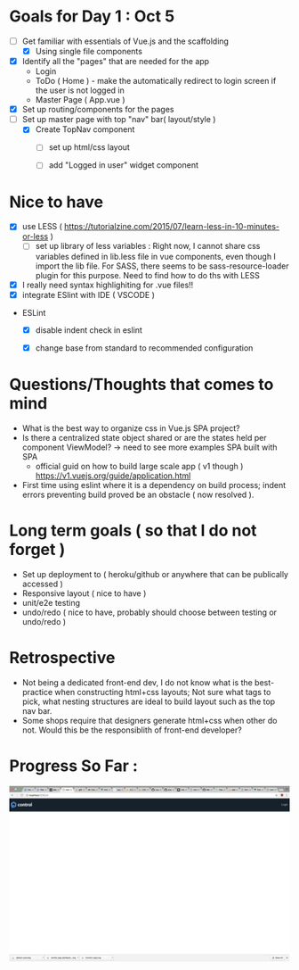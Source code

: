 
# Goals for Day 1 : Oct 5

- [ ] Get familiar with essentials of Vue.js and the scaffolding
    - [x] Using single file components
- [x] Identify all the "pages" that are needed for the app
    - Login
    - ToDo ( Home ) - make the automatically redirect to login screen if the user is not logged in
    - Master Page ( App.vue )
- [x] Set up routing/components for the pages
- [ ] Set up master page with top "nav" bar( layout/style )
    - [x] Create TopNav component
        - [ ] set up html/css layout
        - [ ] add "Logged in user" widget component

    

# Nice to have

- [x] use LESS ( https://tutorialzine.com/2015/07/learn-less-in-10-minutes-or-less )
    - [ ] set up library of less variables : Right now, I cannot share css variables defined in lib.less file in vue components, even though I import the lib file.  For SASS, there seems to be sass-resource-loader plugin for this purpose. Need to find how to do ths with LESS
- [x] I really need syntax highlighiting for .vue files!!
- [x] integrate ESlint with IDE ( VSCODE )
- ESLint
    - [x] disable indent check in eslint
    - [x] change base from standard to recommended configuration



# Questions/Thoughts that comes to mind

- What is the best way to organize css in Vue.js SPA project?
- Is there a centralized state object shared or are the states held per component ViewModel?  -> need to see more examples SPA built with SPA
    - official guid on how to build large scale app ( v1 though ) https://v1.vuejs.org/guide/application.html
- First time using eslint where it is a dependency on build process; indent errors preventing build proved be an obstacle ( now resolved ).


# Long term goals ( so that I do not forget )

- Set up deployment to ( heroku/github or anywhere that can be publically accessed )
- Responsive layout ( nice to have )
- unit/e2e testing 
- undo/redo ( nice to have, probably should choose between testing or undo/redo )


# Retrospective 

- Not being a dedicated front-end dev, I do not know what is the best-practice when constructing html+css layouts;  Not sure what tags to pick, what nesting structures are ideal to build layout such as the top nav bar.
- Some shops require that designers generate html+css when other do not.  Would this be the responsiblith of front-end developer?


# Progress So Far :

![alt text](01.png)

